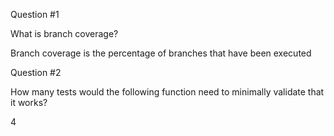 Question #1

What is branch coverage?

Branch coverage is the percentage of branches that have been executed

Question #2

How many tests would the following function need to minimally validate that it works?

4